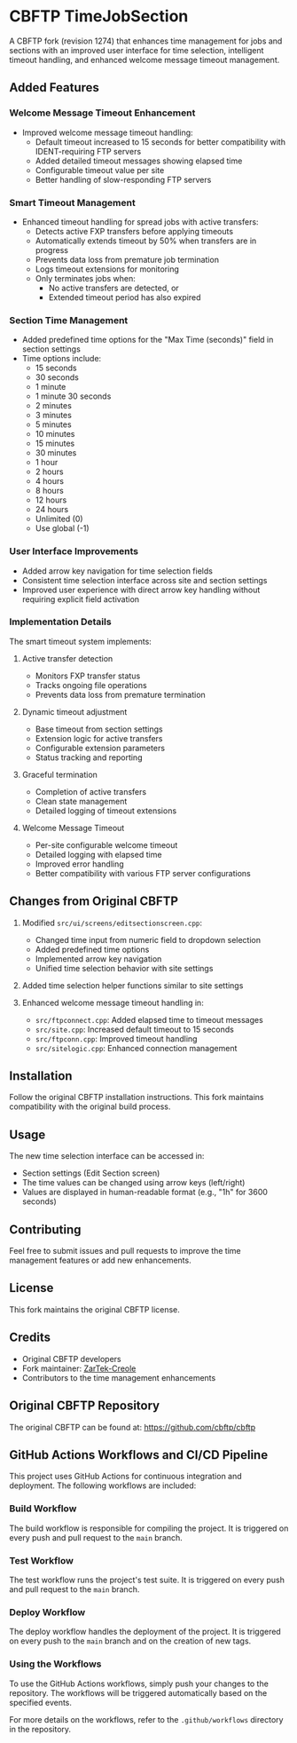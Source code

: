 # CBFTP TimeJobSection

A CBFTP fork (revision 1274) that enhances time management for jobs and sections with an improved user interface for time selection, intelligent timeout handling, and enhanced welcome message timeout management.

## Added Features

### Welcome Message Timeout Enhancement
- Improved welcome message timeout handling:
  - Default timeout increased to 15 seconds for better compatibility with IDENT-requiring FTP servers
  - Added detailed timeout messages showing elapsed time
  - Configurable timeout value per site
  - Better handling of slow-responding FTP servers

### Smart Timeout Management
- Enhanced timeout handling for spread jobs with active transfers:
  - Detects active FXP transfers before applying timeouts
  - Automatically extends timeout by 50% when transfers are in progress
  - Prevents data loss from premature job termination
  - Logs timeout extensions for monitoring
  - Only terminates jobs when:
    - No active transfers are detected, or
    - Extended timeout period has also expired

### Section Time Management
- Added predefined time options for the "Max Time (seconds)" field in section settings
- Time options include:
  - 15 seconds
  - 30 seconds
  - 1 minute
  - 1 minute 30 seconds
  - 2 minutes
  - 3 minutes
  - 5 minutes
  - 10 minutes
  - 15 minutes
  - 30 minutes
  - 1 hour
  - 2 hours
  - 4 hours
  - 8 hours
  - 12 hours
  - 24 hours
  - Unlimited (0)
  - Use global (-1)

### User Interface Improvements
- Added arrow key navigation for time selection fields
- Consistent time selection interface across site and section settings
- Improved user experience with direct arrow key handling without requiring explicit field activation

### Implementation Details
The smart timeout system implements:
1. Active transfer detection
   - Monitors FXP transfer status
   - Tracks ongoing file operations
   - Prevents data loss from premature termination

2. Dynamic timeout adjustment
   - Base timeout from section settings
   - Extension logic for active transfers
   - Configurable extension parameters
   - Status tracking and reporting

3. Graceful termination
   - Completion of active transfers
   - Clean state management
   - Detailed logging of timeout extensions

4. Welcome Message Timeout
   - Per-site configurable welcome timeout
   - Detailed logging with elapsed time
   - Improved error handling
   - Better compatibility with various FTP server configurations

## Changes from Original CBFTP

1. Modified `src/ui/screens/editsectionscreen.cpp`:
   - Changed time input from numeric field to dropdown selection
   - Added predefined time options
   - Implemented arrow key navigation
   - Unified time selection behavior with site settings

2. Added time selection helper functions similar to site settings

3. Enhanced welcome message timeout handling in:
   - `src/ftpconnect.cpp`: Added elapsed time to timeout messages
   - `src/site.cpp`: Increased default timeout to 15 seconds
   - `src/ftpconn.cpp`: Improved timeout handling
   - `src/sitelogic.cpp`: Enhanced connection management

## Installation

Follow the original CBFTP installation instructions. This fork maintains compatibility with the original build process.

## Usage

The new time selection interface can be accessed in:
- Section settings (Edit Section screen)
- The time values can be changed using arrow keys (left/right)
- Values are displayed in human-readable format (e.g., "1h" for 3600 seconds)

## Contributing

Feel free to submit issues and pull requests to improve the time management features or add new enhancements.

## License

This fork maintains the original CBFTP license.

## Credits

- Original CBFTP developers
- Fork maintainer: [ZarTek-Creole](https://github.com/zarTek-Creole/)
- Contributors to the time management enhancements

## Original CBFTP Repository

The original CBFTP can be found at: https://github.com/cbftp/cbftp 

## GitHub Actions Workflows and CI/CD Pipeline

This project uses GitHub Actions for continuous integration and deployment. The following workflows are included:

### Build Workflow
The build workflow is responsible for compiling the project. It is triggered on every push and pull request to the `main` branch.

### Test Workflow
The test workflow runs the project's test suite. It is triggered on every push and pull request to the `main` branch.

### Deploy Workflow
The deploy workflow handles the deployment of the project. It is triggered on every push to the `main` branch and on the creation of new tags.

### Using the Workflows
To use the GitHub Actions workflows, simply push your changes to the repository. The workflows will be triggered automatically based on the specified events.

For more details on the workflows, refer to the `.github/workflows` directory in the repository.
